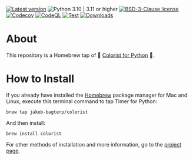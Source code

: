 [![Latest version](https://img.shields.io/static/v1?label=version&message=1.6.0&color=yellowgreen)](https://github.com/jakob-bagterp/colorist-for-python/releases/latest)
![Python 3.10 | 3.11 or higher](https://img.shields.io/static/v1?label=python&message=3.10%20|%203.11%2B&color=blueviolet)
[![BSD-3-Clause license](https://img.shields.io/static/v1?label=license&message=BSD-3-Clause&color=blue)](https://github.com/jakob-bagterp/colorist-for-python/blob/master/LICENSE.md)
[![Codecov](https://codecov.io/gh/jakob-bagterp/colorist-for-python/branch/master/graph/badge.svg?token=1E69VOP4ED)](https://codecov.io/gh/jakob-bagterp/colorist-for-python)
[![CodeQL](https://github.com/jakob-bagterp/colorist-for-python/actions/workflows/codeql.yml/badge.svg)](https://github.com/jakob-bagterp/colorist-for-python/actions/workflows/codeql.yml)
[![Test](https://github.com/jakob-bagterp/colorist-for-python/actions/workflows/test.yml/badge.svg)](https://github.com/jakob-bagterp/colorist-for-python/actions/workflows/test.yml)
[![Downloads](https://static.pepy.tech/badge/colorist)](https://pepy.tech/project/colorist)

# About
This repository is a Homebrew tap of 🌈 [Colorist for Python](https://jakob-bagterp.github.io/colorist-for-python/) 🌈.

# How to Install
If you already have installed the [Homebrew](https://brew.sh) package manager for Mac and Linux, execute this terminal command to tap Timer for Python:

```shell
brew tap jakob-bagterp/colorist
```

And then install:

```shell
brew install colorist
```

For other methods of installation and more information, go to the [project page](https://jakob-bagterp.github.io/colorist-for-python/).
